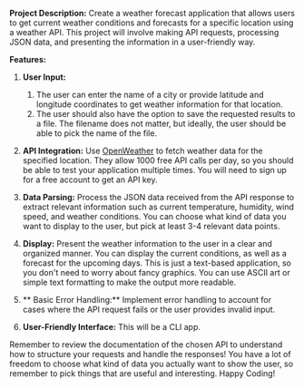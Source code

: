 **Project Description:**
Create a weather forecast application that allows users to get current weather conditions and forecasts for a specific location using a weather API. This project will involve making API requests, processing JSON data, and presenting the information in a user-friendly way.

**Features:**

1. **User Input:**

   1. The user can enter the name of a city or provide latitude and longitude coordinates to get weather information for that location.
   2. The user should also have the option to save the requested results to a file. The filename does not matter, but ideally, the user should be able to pick the name of the file.

2. **API Integration:** Use [OpenWeather](https://openweathermap.org/api/geocoding-api) to fetch weather data for the specified location. They allow 1000 free API calls per day, so you should be able to test your application multiple times. You will need to sign up for a free account to get an API key.

3. **Data Parsing:** Process the JSON data received from the API response to extract relevant information such as current temperature, humidity, wind speed, and weather conditions. You can choose what kind of data you want to display to the user, but pick at least 3-4 relevant data points.

4. **Display:** Present the weather information to the user in a clear and organized manner. You can display the current conditions, as well as a forecast for the upcoming days. This is just a text-based application, so you don't need to worry about fancy graphics. You can use ASCII art or simple text formatting to make the output more readable.

5. ** Basic Error Handling:** Implement error handling to account for cases where the API request fails or the user provides invalid input.

6. **User-Friendly Interface:** This will be a CLI app.

Remember to review the documentation of the chosen API to understand how to structure your requests and handle the responses! You have a lot of freedom to choose what kind of data you actually want to show the user, so remember to pick things that are useful and interesting. Happy Coding!
